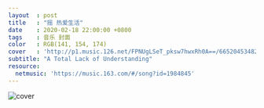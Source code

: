 ```yaml
---
layout  : post
title   : "摇 热爱生活"
date    : 2020-02-18 22:00:00 +0800
tags    : 音乐 封面
color   : RGB(141, 154, 174)
cover   : 'http://p1.music.126.net/FPNUgLSeT_pksw7hwxRh0A==/6652045348253063.jpg'
subtitle: "A Total Lack of Understanding"
resource:
  netmusic: 'https://music.163.com/#/song?id=1984845'
---
```


![cover](http://p1.music.126.net/FPNUgLSeT_pksw7hwxRh0A==/6652045348253063.jpg)
